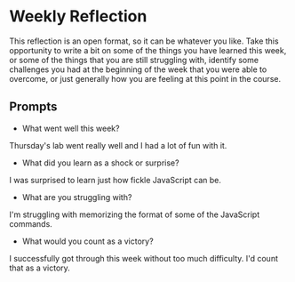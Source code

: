 # Weekly Reflection
This reflection is an open format, so it can be whatever you like. Take this opportunity to write a bit on some of the things you have learned this week, or some of the things that you are still struggling with, identify some challenges you had at the beginning of the week that you were able to overcome, or just generally how you are feeling at this point in the course.


## Prompts
- What went well this week?

Thursday's lab went really well and I had a lot of fun with it.

- What did you learn as a shock or surprise?

I was surprised to learn just how fickle JavaScript can be.

- What are you struggling with?

I'm struggling with memorizing the format of some of the JavaScript commands.

- What would you count as a victory?

I successfully got through this week without too much difficulty. I'd count that as a victory.